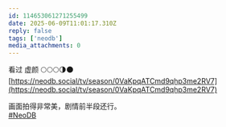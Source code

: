 ```yaml
---
id: 114653061271255499
date: 2025-06-09T11:01:17.310Z
reply: false
tags: ['neodb']
media_attachments: 0
---
```


看过 虚颜 🌕🌕🌕🌗🌑   
[https://neodb.social/tv/season/0VaKpqATCmd9qhp3me2RV7](https://neodb.social/tv/season/0VaKpqATCmd9qhp3me2RV7)

画面拍得非常美，剧情前半段还行。  
[#NeoDB](https://e5n.cc/tags/NeoDB)

